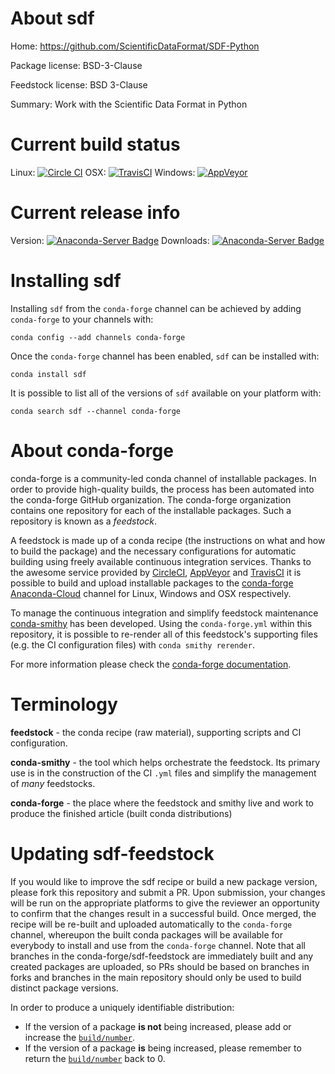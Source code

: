 About sdf
=========

Home: https://github.com/ScientificDataFormat/SDF-Python

Package license: BSD-3-Clause

Feedstock license: BSD 3-Clause

Summary: Work with the Scientific Data Format in Python



Current build status
====================

Linux: [![Circle CI](https://circleci.com/gh/conda-forge/sdf-feedstock.svg?style=shield)](https://circleci.com/gh/conda-forge/sdf-feedstock)
OSX: [![TravisCI](https://travis-ci.org/conda-forge/sdf-feedstock.svg?branch=master)](https://travis-ci.org/conda-forge/sdf-feedstock)
Windows: [![AppVeyor](https://ci.appveyor.com/api/projects/status/github/conda-forge/sdf-feedstock?svg=True)](https://ci.appveyor.com/project/conda-forge/sdf-feedstock/branch/master)

Current release info
====================
Version: [![Anaconda-Server Badge](https://anaconda.org/conda-forge/sdf/badges/version.svg)](https://anaconda.org/conda-forge/sdf)
Downloads: [![Anaconda-Server Badge](https://anaconda.org/conda-forge/sdf/badges/downloads.svg)](https://anaconda.org/conda-forge/sdf)

Installing sdf
==============

Installing `sdf` from the `conda-forge` channel can be achieved by adding `conda-forge` to your channels with:

```
conda config --add channels conda-forge
```

Once the `conda-forge` channel has been enabled, `sdf` can be installed with:

```
conda install sdf
```

It is possible to list all of the versions of `sdf` available on your platform with:

```
conda search sdf --channel conda-forge
```


About conda-forge
=================

conda-forge is a community-led conda channel of installable packages.
In order to provide high-quality builds, the process has been automated into the
conda-forge GitHub organization. The conda-forge organization contains one repository
for each of the installable packages. Such a repository is known as a *feedstock*.

A feedstock is made up of a conda recipe (the instructions on what and how to build
the package) and the necessary configurations for automatic building using freely
available continuous integration services. Thanks to the awesome service provided by
[CircleCI](https://circleci.com/), [AppVeyor](http://www.appveyor.com/)
and [TravisCI](https://travis-ci.org/) it is possible to build and upload installable
packages to the [conda-forge](https://anaconda.org/conda-forge)
[Anaconda-Cloud](http://docs.anaconda.org/) channel for Linux, Windows and OSX respectively.

To manage the continuous integration and simplify feedstock maintenance
[conda-smithy](http://github.com/conda-forge/conda-smithy) has been developed.
Using the ``conda-forge.yml`` within this repository, it is possible to re-render all of
this feedstock's supporting files (e.g. the CI configuration files) with ``conda smithy rerender``.

For more information please check the [conda-forge documentation](https://conda-forge.org/docs/).

Terminology
===========

**feedstock** - the conda recipe (raw material), supporting scripts and CI configuration.

**conda-smithy** - the tool which helps orchestrate the feedstock.
                   Its primary use is in the construction of the CI ``.yml`` files
                   and simplify the management of *many* feedstocks.

**conda-forge** - the place where the feedstock and smithy live and work to
                  produce the finished article (built conda distributions)


Updating sdf-feedstock
======================

If you would like to improve the sdf recipe or build a new
package version, please fork this repository and submit a PR. Upon submission,
your changes will be run on the appropriate platforms to give the reviewer an
opportunity to confirm that the changes result in a successful build. Once
merged, the recipe will be re-built and uploaded automatically to the
`conda-forge` channel, whereupon the built conda packages will be available for
everybody to install and use from the `conda-forge` channel.
Note that all branches in the conda-forge/sdf-feedstock are
immediately built and any created packages are uploaded, so PRs should be based
on branches in forks and branches in the main repository should only be used to
build distinct package versions.

In order to produce a uniquely identifiable distribution:
 * If the version of a package **is not** being increased, please add or increase
   the [``build/number``](http://conda.pydata.org/docs/building/meta-yaml.html#build-number-and-string).
 * If the version of a package **is** being increased, please remember to return
   the [``build/number``](http://conda.pydata.org/docs/building/meta-yaml.html#build-number-and-string)
   back to 0.